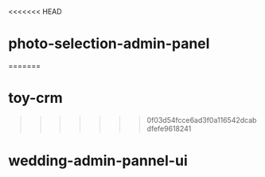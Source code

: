 <<<<<<< HEAD
# photo-selection-admin-panel
=======
# toy-crm
>>>>>>> 0f03d54fcce6ad3f0a116542dcabdfefe9618241
# wedding-admin-pannel-ui
